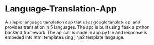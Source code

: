 # Language-Translation-App
A simple language translation app that uses google tanslate api and provides translation in 5 languages.
The app is built using flask a python backend framework.
The api call is made in app.py file and response is embeded into html template using jinja2 template langauge.
